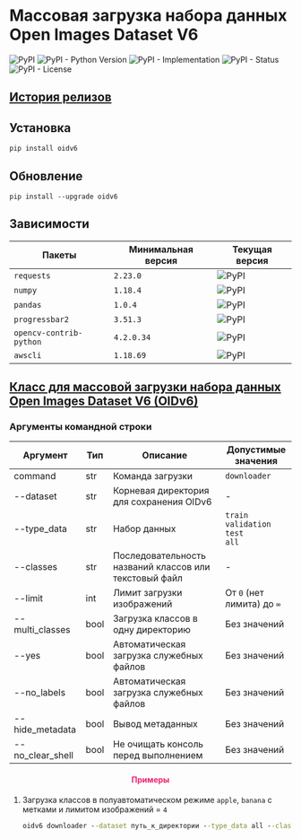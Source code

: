 # Массовая загрузка набора данных Open Images Dataset V6

![PyPI](https://img.shields.io/pypi/v/oidv6)
![PyPI - Python Version](https://img.shields.io/pypi/pyversions/oidv6)
![PyPI - Implementation](https://img.shields.io/pypi/implementation/oidv6)
![PyPI - Status](https://img.shields.io/pypi/status/oidv6)
![PyPI - License](https://img.shields.io/pypi/l/oidv6)

## [История релизов](https://github.com/DmitryRyumin/OIDv6/blob/master/NOTES.md)

## Установка

```shell script
pip install oidv6
```

## Обновление

```shell script
pip install --upgrade oidv6
```

## Зависимости

| Пакеты | Минимальная версия | Текущая версия |
| ------ | ------------------ | -------------- |
`requests` | `2.23.0` | ![PyPI](https://img.shields.io/pypi/v/requests) |
`numpy` | `1.18.4` | ![PyPI](https://img.shields.io/pypi/v/numpy) |
`pandas` | `1.0.4` | ![PyPI](https://img.shields.io/pypi/v/pandas) |
`progressbar2` | `3.51.3` | ![PyPI](https://img.shields.io/pypi/v/progressbar2) |
`opencv-contrib-python` | `4.2.0.34` | ![PyPI](https://img.shields.io/pypi/v/opencv-contrib-python) |
`awscli` | `1.18.69` | ![PyPI](https://img.shields.io/pypi/v/awscli) |

## [Класс для массовой загрузки набора данных Open Images Dataset V6 (OIDv6)](https://github.com/DmitryRyumin/OIDv6/blob/master/oidv6/OIDv6.py)

### Аргументы командной строки

| Аргумент | Тип | Описание | Допустимые значения |
| -------------------------- | ---  | -------- | ------------------- |
| command | str | Команда загрузки | `downloader` |
| --dataset | str | Корневая директория для сохранения OIDv6 | - |
| --type_data | str | Набор данных | `train`<br>`validation`<br>`test`<br>`all` |
| --classes | str | Последовательность названий классов или текстовый файл | - |
| --limit | int | Лимит загрузки изображений | От `0` (нет лимита) до `∞` |
| --multi_classes | bool | Загрузка классов в одну директорию | Без значений |
| --yes | bool | Автоматическая загрузка служебных файлов | Без значений |
| --no_labels | bool | Автоматическая загрузка служебных файлов | Без значений |
| --hide_metadata | bool | Вывод метаданных | Без значений |
| --no_clear_shell | bool | Не очищать консоль перед выполнением | Без значений |

<h4 align="center"><span style="color:#EC256F;">Примеры</span></h4>

1. Загрузка классов в полуавтоматическом режиме `apple`, `banana` с метками и лимитом изображений = `4`

    ```cmd
   oidv6 downloader --dataset путь_к_директории --type_data all --classes apple banana --limit 4
   ```